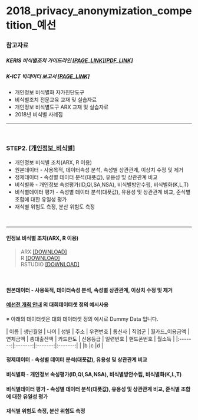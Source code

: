 # 2018_privacy_anonymization_competition_예선

### 참고자료

##### KERIS 비식별조치 가이드라인 [[PAGE_LINK]](http://www.keris.or.kr/know/kn_support02.jsp?bbsid=board18&gbn=view&gp=1&ps=10&sp=&sw=&ob=sor1&ix=25823&orderkey=3)[[PDF_LINK]](http://www.keris.or.kr/board/pb_downloadNew.jsp?bbs_num=22455&ix=25823)


##### K-ICT 빅데이터 보고서 [[PAGE_LINK]](https://kbig.kr/portal/kbig/knowledge/files/bigdata_report.page)
  * 개인정보 비식별화 자가진단도구 
  * 비식별조치 전문교육 교재 및 실습자료  
  * 개인정보 비식별도구 ARX 교재 및 실습자료 
  * 2018년 비식별 사례집 

----

<br>

### STEP2. [[개인정보_비식별]](https://github.com/zel0rd/2018_privacy_anonymization_competition/tree/master/1.예선)
- 개인정보 비식별 조치(ARX, R 이용)  
- 원본데이터 - 사용목적, 데이터속성 분석, 속성별 상관관계, 이상치 수정 및 제거  
- 정제데이터 - 속성별 데이터 분석(대푯값), 유용성 및 상관관계 비교  
- 비식별화 - 개인정보 속성평가(ID,QI,SA,NSA), 비식별방안수립, 비식별화(K,L,T)
- 비식별데이터 평가 - 속성별 데이터 분석(대푯값), 유용성 및 상관관계 비교, 준식별 조합에 대한 유일성 평가  
- 재식별 위험도 측정, 분산 위험도 측정 
  
<br>

----

#### 인정보 비식별 조치(ARX, R 이용)  
> ARX [[DOWNLOAD]](https://arx.deidentifier.org/downloads/)  
> R [[DOWNLOAD]](https://cran.r-project.org)  
> RSTUDIO [[DOWNLOAD]](https://www.rstudio.com/products/rstudio/download/)  

<br>

#### 원본데이터 - 사용목적, 데이터속성 분석, 속성별 상관관계, 이상치 수정 및 제거  

#### [예선전 개최 안내](https://github.com/zel0rd/2018_privacy_anonymization_competition/blob/master/References/02.%5BKISA%5D개인정보_비식별_기술_경진대회_예선전_개최_계획(배포용).pdf) 의 대회데이터셋 정의 예시사용
※ 아래의 데이터셋은 대회 데이터셋 정의 예시로 Dummy Data 입니다.


| 이름 | 생년월일 | 나이 | 성별 | 주소 | 우편번호 | 통신사 | 직업군 | 월카드_이용금액 | 연체금액 | 총대출잔액 | 카드한도 | 신용등급 | 일련번호 | 핸드폰번호 | 월소득 |
|:-------:|:-------:|:-------:|:-------:|
| |b        |c        |d        |


#### 정제데이터 - 속성별 데이터 분석(대푯값), 유용성 및 상관관계 비교  
#### 비식별화 - 개인정보 속성평가(ID,QI,SA,NSA), 비식별방안수립, 비식별화(K,L,T)  
#### 비식별데이터 평가 - 속성별 데이터 분석(대푯값), 유용성 및 상관관계 비교, 준식별 조합에 대한 유일성 평가  
#### 재식별 위험도 측정, 분산 위험도 측정 
